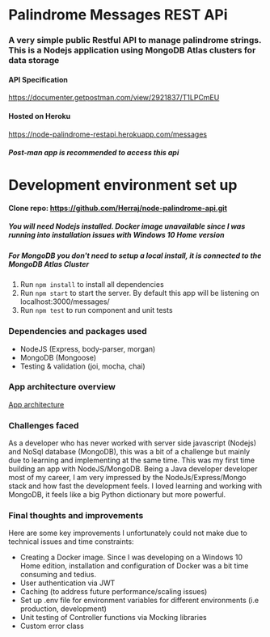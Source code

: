 # Palindrome Messages REST APi
### A very simple public Restful API to manage palindrome strings. This is a Nodejs application using MongoDB Atlas clusters for data storage

#### API Specification
https://documenter.getpostman.com/view/2921837/T1LPCmEU

#### Hosted on Heroku
https://node-palindrome-restapi.herokuapp.com/messages 

##### Post-man app is recommended to access this api


# Development environment set up
#### Clone repo: https://github.com/Herraj/node-palindrome-api.git
##### You will need Nodejs installed. Docker image unavailable since I was running into installation issues with Windows 10 Home version
##### For MongoDB you don't need to setup a local install, it is connected to the MongoDB Atlas Cluster 
1. Run `npm install` to install all dependencies
2. Run `npm start` to start the server. By default this app will be listening on localhost:3000/messages/
3. Run `npm test` to run component and unit tests

### Dependencies and packages used
* NodeJS (Express, body-parser, morgan)
* MongoDB (Mongoose)
* Testing & validation (joi, mocha, chai)

### App architecture overview 
[App architecture](https://drive.google.com/file/d/1qGOM8h0kuv2IH-Ev90sSUxDChIDHT6XR/view?usp=sharing)


### Challenges faced 
As a developer who has never worked with server side javascript (Nodejs) and NoSql database (MongoDB), this was a bit of a challenge but mainly due to learning and implementing at the same time. This was my first time building an app with NodeJS/MongoDB. Being a Java developer developer most of my career, I am very impressed by the NodeJs/Express/Mongo stack and how fast the development feels. I loved learning and working with MongoDB, it feels like a big Python dictionary but more powerful.
 
### Final thoughts and improvements
Here are some key improvements I unfortunately could not make due to technical issues and time constraints:
* Creating a Docker image. Since I was developing on a Windows 10 Home edition, installation and configuration of Docker was a bit time consuming and tedius. 
* User authentication via JWT
* Caching (to address future performance/scaling issues)
* Set up .env file for environment variables for different environments (i.e production, development)
* Unit testing of Controller functions via Mocking libraries
* Custom error class


